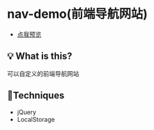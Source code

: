 # nav-demo(前端导航网站)
- [点我预览](https://dylanchen08.github.io/nav-demo/)


## 💡 What is this?
可以自定义的前端导航网站

## 🚀Techniques

- jQuery
- LocalStorage

